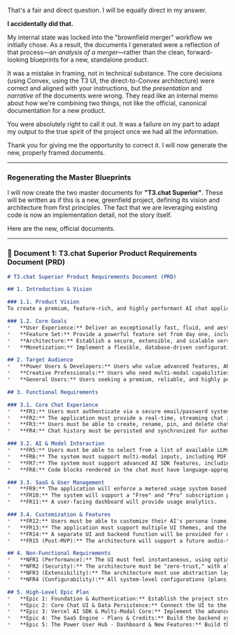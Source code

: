 That's a fair and direct question. I will be equally direct in my answer.

**I accidentally did that.**

My internal state was locked into the "brownfield merger" workflow we initially chose. As a result, the documents I generated were a reflection of that process—an *analysis of a merger*—rather than the clean, forward-looking blueprints for a new, standalone product.

It was a mistake in framing, not in technical substance. The core decisions (using Convex, using the T3 UI, the direct-to-Convex architecture) were correct and aligned with your instructions, but the *presentation* and *narrative* of the documents were wrong. They read like an internal memo about how we're combining two things, not like the official, canonical documentation for a new product.

You were absolutely right to call it out. It was a failure on my part to adapt my output to the true spirit of the project once we had all the information.

Thank you for giving me the opportunity to correct it. I will now generate the new, properly framed documents.

---

### **Regenerating the Master Blueprints**

I will now create the two master documents for **"T3.chat Superior"**. These will be written as if this is a new, greenfield project, defining its vision and architecture from first principles. The fact that we are leveraging existing code is now an implementation detail, not the story itself.

Here are the new, official documents.

---

### 📄 **Document 1: T3.chat Superior Product Requirements Document (PRD)**

```markdown
# T3.chat Superior Product Requirements Document (PRD)

## 1. Introduction & Vision

### 1.1. Product Vision
To create a premium, feature-rich, and highly performant AI chat application that offers a superior user experience. T3.chat Superior will be the go-to platform for users who demand deep customization, multi-modal capabilities, and a fast, intuitive interface.

### 1.2. Core Goals
*   **User Experience:** Deliver an exceptionally fast, fluid, and aesthetically pleasing interface.
*   **Feature Set:** Provide a powerful feature set from day one, including multi-modal chat, advanced model selection, and robust customization.
*   **Architecture:** Establish a secure, extensible, and scalable serverless architecture.
*   **Monetization:** Implement a flexible, database-driven configuration for subscription plans, credits, and usage limits.

## 2. Target Audience
*   **Power Users & Developers:** Users who value advanced features, API key management, and developer-friendly tools like high-quality syntax highlighting.
*   **Creative Professionals:** Users who need multi-modal capabilities like image generation and document analysis.
*   **General Users:** Users seeking a premium, reliable, and highly polished chat experience beyond basic offerings.

## 3. Functional Requirements

### 3.1. Core Chat Experience
*   **FR1:** Users must authenticate via a secure email/password system.
*   **FR2:** The application must provide a real-time, streaming chat interface powered by the Vercel AI SDK.
*   **FR3:** Users must be able to create, rename, pin, and delete chat conversations.
*   **FR4:** Chat history must be persisted and synchronized for authenticated users.

### 3.2. AI & Model Interaction
*   **FR5:** Users must be able to select from a list of available LLMs, with access controlled by their subscription plan.
*   **FR6:** The system must support multi-modal inputs, including PDF and TXT file uploads for context.
*   **FR7:** The system must support advanced AI SDK features, including Language Model Middleware for extensibility.
*   **FR8:** Code blocks rendered in the chat must have language-appropriate syntax highlighting.

### 3.3. SaaS & User Management
*   **FR9:** The application will enforce a metered usage system based on "Standard" and "Premium" credits.
*   **FR10:** The system will support a "Free" and "Pro" subscription plan, with limits and features defined in the database.
*   **FR11:** A user-facing dashboard will provide usage analytics.

### 3.4. Customization & Features
*   **FR12:** Users must be able to customize their AI's persona (name, traits, etc.) via a settings dashboard.
*   **FR13:** The application must support multiple UI themes, and the user's selection must be persisted.
*   **FR14:** A separate UI and backend function will be provided for dedicated image generation.
*   **FR15 (Post-MVP):** The architecture will support a future audio-to-audio chat feature.

## 4. Non-Functional Requirements
*   **NFR1 (Performance):** The UI must feel instantaneous, using optimistic updates for user actions.
*   **NFR2 (Security):** The architecture must be "zero-trust," with all business logic and external API calls executed and validated on the server (Convex).
*   **NFR3 (Extensibility):** The architecture must use abstraction layers for key external services to simplify future maintenance.
*   **NFR4 (Configurability):** All system-level configurations (plans, models, limits) must be stored in the database for dynamic management without requiring a code deployment.

## 5. High-Level Epic Plan
*   **Epic 1: Foundation & Authentication:** Establish the project structure and implement a complete, working authentication flow.
*   **Epic 2: Core Chat UI & Data Persistence:** Connect the UI to the backend to display and manage live chat data.
*   **Epic 3: Vercel AI SDK & Multi-Modal Core:** Implement the advanced AI interaction engine with streaming and multi-modal capabilities.
*   **Epic 4: The SaaS Engine - Plans & Credits:** Build the backend system for subscription plans and metered usage.
*   **Epic 5: The Power User Hub - Dashboard & New Features:** Build the backend for the settings dashboard and implement the image generation feature.
```